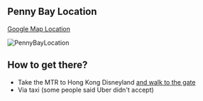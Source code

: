 ## Penny Bay Location 

[Google Map Location](https://maps.google.com/maps?q=22.317493438720703%2C114.05007934570312&z=17&hl=en)

![PennyBayLocation](https://user-images.githubusercontent.com/204105/116798918-e9875700-ab26-11eb-8595-4980cf897740.jpeg)

## How to get there?

- Take the MTR to Hong Kong Disneyland [and walk to the gate](https://www.google.com/maps/dir/Disneyland+Resort/22.3176844,114.0497764/@22.3159656,114.0459218,17.63z/data=!4m8!4m7!1m5!1m1!1s0x3403fc28efabffa7:0x6ea76ed2c881de3d!2m2!1d114.0451876!2d22.3153543!1m0)
- Via taxi (some people said Uber didn't accept)
